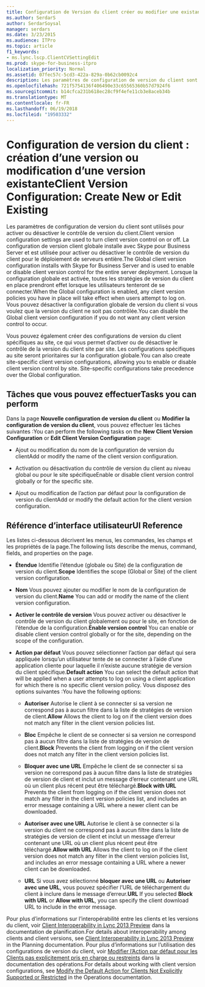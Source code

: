```yaml
---
title: Configuration de Version du client créer ou modifier une existant
ms.author: SerdarS
author: SerdarSoysal
manager: serdars
ms.date: 3/23/2015
ms.audience: ITPro
ms.topic: article
f1_keywords:
- ms.lync.lscp.ClientCVSettingEdit
ms.prod: skype-for-business-itpro
localization_priority: Normal
ms.assetid: 07fec57c-5cd3-422a-829a-0b62cb0092c4
description: Les paramètres de configuration de version du client sont utilisés pour activer ou désactiver le contrôle de version du client. La configuration de version client globale installe avec Skype pour Business Server et est utilisée pour activer ou désactiver le contrôle de version du client pour le déploiement de serveurs entière. Lorsque la configuration globale est activée, toutes les stratégies de version du client en place prendront effet lorsque les utilisateurs tenteront de se connecter. Vous pouvez désactiver la configuration globale de version du client si vous voulez que la version du client ne soit pas contrôlée.
ms.openlocfilehash: 721f5754136f406490e33c65565360b57d7924f6
ms.sourcegitcommit: b14cfca231b618ec28cf9f4efe11cb3e8aceb34b
ms.translationtype: MT
ms.contentlocale: fr-FR
ms.lasthandoff: 06/19/2018
ms.locfileid: "19503332"
---
```

# <a name="client-version-configuration-create-new-or-edit-existing"></a><span data-ttu-id="77d27-106">Configuration de version du client : création d’une version ou modification d’une version existante</span><span class="sxs-lookup"><span data-stu-id="77d27-106">Client Version Configuration: Create New or Edit Existing</span></span>
 
<span data-ttu-id="77d27-107">Les paramètres de configuration de version du client sont utilisés pour activer ou désactiver le contrôle de version du client.</span><span class="sxs-lookup"><span data-stu-id="77d27-107">Client version configuration settings are used to turn client version control on or off.</span></span> <span data-ttu-id="77d27-108">La configuration de version client globale installe avec Skype pour Business Server et est utilisée pour activer ou désactiver le contrôle de version du client pour le déploiement de serveurs entière.</span><span class="sxs-lookup"><span data-stu-id="77d27-108">The Global client version configuration installs with Skype for Business Server and is used to enable or disable client version control for the entire server deployment.</span></span> <span data-ttu-id="77d27-109">Lorsque la configuration globale est activée, toutes les stratégies de version du client en place prendront effet lorsque les utilisateurs tenteront de se connecter.</span><span class="sxs-lookup"><span data-stu-id="77d27-109">When the Global configuration is enabled, any client version policies you have in place will take effect when users attempt to log on.</span></span> <span data-ttu-id="77d27-110">Vous pouvez désactiver la configuration globale de version du client si vous voulez que la version du client ne soit pas contrôlée.</span><span class="sxs-lookup"><span data-stu-id="77d27-110">You can disable the Global client version configuration if you do not want any client version control to occur.</span></span> 
  
<span data-ttu-id="77d27-p103">Vous pouvez également créer des configurations de version du client spécifiques au site, ce qui vous permet d’activer ou de désactiver le contrôle de la version du client site par site. Les configurations spécifiques au site seront prioritaires sur la configuration globale.</span><span class="sxs-lookup"><span data-stu-id="77d27-p103">You can also create site-specific client version configurations, allowing you to enable or disable client version control by site. Site-specific configurations take precedence over the Global configuration.</span></span>
  
## <a name="tasks-you-can-perform"></a><span data-ttu-id="77d27-113">Tâches que vous pouvez effectuer</span><span class="sxs-lookup"><span data-stu-id="77d27-113">Tasks you can perform</span></span>

<span data-ttu-id="77d27-114">Dans la page **Nouvelle configuration de version du client** ou **Modifier la configuration de version du client**, vous pouvez effectuer les tâches suivantes :</span><span class="sxs-lookup"><span data-stu-id="77d27-114">You can perform the following tasks on the **New Client Version Configuration** or **Edit Client Version Configuration** page:</span></span>
  
- <span data-ttu-id="77d27-115">Ajout ou modification du nom de la configuration de version du client</span><span class="sxs-lookup"><span data-stu-id="77d27-115">Add or modify the name of the client version configuration.</span></span>
    
- <span data-ttu-id="77d27-116">Activation ou désactivation du contrôle de version du client au niveau global ou pour le site spécifique</span><span class="sxs-lookup"><span data-stu-id="77d27-116">Enable or disable client version control globally or for the specific site.</span></span>
    
- <span data-ttu-id="77d27-117">Ajout ou modification de l’action par défaut pour la configuration de version du client</span><span class="sxs-lookup"><span data-stu-id="77d27-117">Add or modify the default action for the client version configuration.</span></span>
    
## <a name="ui-reference"></a><span data-ttu-id="77d27-118">Référence d’interface utilisateur</span><span class="sxs-lookup"><span data-stu-id="77d27-118">UI Reference</span></span>

<span data-ttu-id="77d27-119">Les listes ci-dessous décrivent les menus, les commandes, les champs et les propriétés de la page.</span><span class="sxs-lookup"><span data-stu-id="77d27-119">The following lists describe the menus, command, fields, and properties on the page.</span></span>
  
- <span data-ttu-id="77d27-120">**Étendue** Identifie l’étendue (globale ou Site) de la configuration de version du client.</span><span class="sxs-lookup"><span data-stu-id="77d27-120">**Scope** Identifies the scope (Global or Site) of the client version configuration.</span></span>
    
- <span data-ttu-id="77d27-121">**Nom** Vous pouvez ajouter ou modifier le nom de la configuration de version du client.</span><span class="sxs-lookup"><span data-stu-id="77d27-121">**Name** You can add or modify the name of the client version configuration.</span></span>
    
- <span data-ttu-id="77d27-122">**Activer le contrôle de version** Vous pouvez activer ou désactiver le contrôle de version du client globalement ou pour le site, en fonction de l’étendue de la configuration.</span><span class="sxs-lookup"><span data-stu-id="77d27-122">**Enable version control** You can enable or disable client version control globally or for the site, depending on the scope of the configuration.</span></span>
    
- <span data-ttu-id="77d27-123">**Action par défaut** Vous pouvez sélectionner l’action par défaut qui sera appliquée lorsqu’un utilisateur tente de se connecter à l’aide d’une application cliente pour laquelle il n’existe aucune stratégie de version du client spécifique.</span><span class="sxs-lookup"><span data-stu-id="77d27-123">**Default action** You can select the default action that will be applied when a user attempts to log on using a client application for which there is no specific client version policy.</span></span> <span data-ttu-id="77d27-124">Vous disposez des options suivantes :</span><span class="sxs-lookup"><span data-stu-id="77d27-124">You have the following options:</span></span>
    
  - <span data-ttu-id="77d27-125">**Autoriser** Autorise le client à se connecter si sa version ne correspond pas à aucun filtre dans la liste de stratégies de version de client.</span><span class="sxs-lookup"><span data-stu-id="77d27-125">**Allow** Allows the client to log on if the client version does not match any filter in the client version policies list.</span></span>
    
  - <span data-ttu-id="77d27-126">**Bloc** Empêche le client de se connecter si sa version ne correspond pas à aucun filtre dans la liste de stratégies de version de client.</span><span class="sxs-lookup"><span data-stu-id="77d27-126">**Block** Prevents the client from logging on if the client version does not match any filter in the client version policies list.</span></span>
    
  - <span data-ttu-id="77d27-127">**Bloquer avec une URL** Empêche le client de se connecter si sa version ne correspond pas à aucun filtre dans la liste de stratégies de version de client et inclut un message d’erreur contenant une URL où un client plus récent peut être téléchargé.</span><span class="sxs-lookup"><span data-stu-id="77d27-127">**Block with URL** Prevents the client from logging on if the client version does not match any filter in the client version policies list, and includes an error message containing a URL where a newer client can be downloaded.</span></span>
    
  - <span data-ttu-id="77d27-128">**Autoriser avec une URL** Autorise le client à se connecter si la version du client ne correspond pas à aucun filtre dans la liste de stratégies de version de client et inclut un message d’erreur contenant une URL où un client plus récent peut être téléchargé.</span><span class="sxs-lookup"><span data-stu-id="77d27-128">**Allow with URL** Allows the client to log on if the client version does not match any filter in the client version policies list, and includes an error message containing a URL where a newer client can be downloaded.</span></span>
    
  - <span data-ttu-id="77d27-129">**URL** Si vous avez sélectionné **bloquer avec une URL** ou **Autoriser avec une URL**, vous pouvez spécifier l’URL de téléchargement du client à inclure dans le message d’erreur.</span><span class="sxs-lookup"><span data-stu-id="77d27-129">**URL** If you selected **Block with URL** or **Allow with URL**, you can specify the client download URL to include in the error message.</span></span>
    
<span data-ttu-id="77d27-130">Pour plus d’informations sur l’interopérabilité entre les clients et les versions du client, voir [Client Interoperability in Lync 2013 Preview](http://technet.microsoft.com/library/0f126571-91a2-45d5-855c-1e4ddb45fc04.aspx) dans la documentation de planification.</span><span class="sxs-lookup"><span data-stu-id="77d27-130">For details about interoperability among clients and client versions, see [Client Interoperability in Lync 2013 Preview](http://technet.microsoft.com/library/0f126571-91a2-45d5-855c-1e4ddb45fc04.aspx) in the Planning documentation.</span></span> <span data-ttu-id="77d27-131">Pour plus d’informations sur l’utilisation des configurations de version du client, voir [Modifier l’Action par défaut pour les Clients pas explicitement pris en charge ou restreints](http://technet.microsoft.com/library/548dd0f5-62fe-4c3f-8952-2b9fd4c5fff3.aspx) dans la documentation des opérations.</span><span class="sxs-lookup"><span data-stu-id="77d27-131">For details about working with client version configurations, see [Modify the Default Action for Clients Not Explicitly Supported or Restricted](http://technet.microsoft.com/library/548dd0f5-62fe-4c3f-8952-2b9fd4c5fff3.aspx) in the Operations documentation.</span></span>

